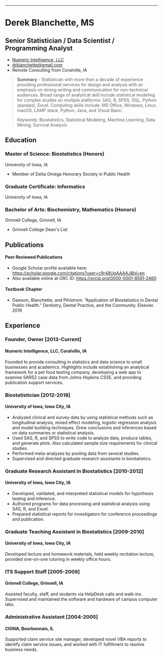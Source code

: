 <hr>

# Derek Blanchette, MS
## Senior Statistician / Data Scientist / Programming Analyst
* [Numeric Intelligence, LLC](http://www.numericintelligence.com)
* drblanchette@gmail.com
* Remote Consulting from Coralville, IA



> **Summary** - 
> Statistician with more than a decade of experience providing professional services for design and analysis with   an emphasis on strong writing and communication for non-technical audiences. Broad range of analytical skill include statistical modeling for complex studies on multiple platforms: SAS, R, SPSS, SQL, Python (pandas), Excel. Computing skills include: MS Office, Windows, Linux. macOS, LAMP stack, Python, Java, and Visual Basic.
> 
> Keywords: Biostatistics, Statistical Modeling, Machine Learning, Data Mining, Survival Analysis</div>

## Education
### Master of Science: Biostatistics (Honors)
University of Iowa, IA
* Member of Delta Omega Honorary Society in Public Health
### Graduate Certificate: Informatics
University of Iowa, IA
### Bachelor of Arts: Biochemistry, Mathematics (Honors)
Grinnell College, Grinnell, IA
* Grinnell College Dean's List

## Publications
#### Peer Reviewed Publications
- Google Scholar profile available here: https://scholar.google.com/citations?user=c9r48UgAAAAJ&hl=en
- Also available online at ORC ID: https://orcid.org/0000-0001-8591-2460

#### Textbook Chapter
- Dawson, Blanchette, and Pihlstrom. “Application of Biostatistics in Dental Public Health.” Dentistry, Dental Practice, and the Community. Elsevier. 2019

## Experience
### Founder, Owner  [2013-Current]
#### Numeric Intelligence, LLC, Coralville, IA 
Founded to provide consulting in statistics and data science to small businesses and academics. Highlights include establishing an analytical framework for a pet food testing company, developing a web app to examine SARS2 case data from Johns Hopkins CSSE, and providing publication support services.

### Biostatistician  [2012-2018]
#### University of Iowa, Iowa City, IA
* Analyzed clinical and survey data by using statistical methods such as longitudinal analysis, mixed effect modeling, logistic regression analysis and model building techniques. Drew conclusions and inferences based on data summaries or statistical analysis.
* Used SAS, R, and SPSS to write code to analyze data, produce tables, and generate plots. Also calculated sample size requirements for clinical studies.
* Performed meta-analyses by pooling data from several studies.
* Supervised and directed graduate research assistants in biostatistics.

### Graduate Research Assistant in Biostatistics  [2010-2012]
#### University of Iowa, Iowa City, IA
* Developed, validated, and interpreted statistical models for hypothesis testing and inference.
* Authored programs for data processing and statistical analysis using SAS, R, and Excel.
* Prepared statistical reports for investigators for conference proceedings and publication.

### Graduate Teaching Assistant in Biostatistics  [2009-2010]
#### University of Iowa, Iowa City, IA
Developed lecture and homework materials, held weekly recitation lecture, provided one-on-one tutoring in weekly office hours.

### ITS Support Staff  [2005-2009]
#### Grinnell College, Grinnell, IA
Assisted faculty, staff, and students via HelpDesk calls and walk-ins. Supervised and maintained the software and hardware of campus computer labs.

### Administrative Assistant  [2004-2005]
#### CIGNA, Bourbonnais, IL
Supported claim service site manager, developed novel VBA reports to identify claim service issues, and worked with IT fulfillment to resolve business needs.
